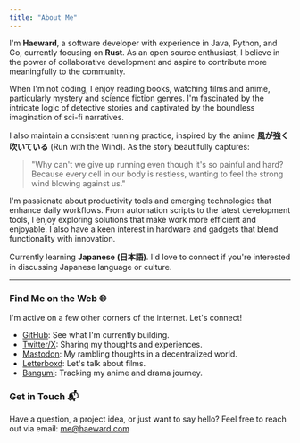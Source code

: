 ```yaml
---
title: "About Me"
---
```


I'm **Haeward**, a software developer with experience in Java, Python, and Go, currently focusing on **Rust**. As an open source enthusiast, I believe in the power of collaborative development and aspire to contribute more meaningfully to the community.

When I'm not coding, I enjoy reading books, watching films and anime, particularly mystery and science fiction genres. I'm fascinated by the intricate logic of detective stories and captivated by the boundless imagination of sci-fi narratives.

I also maintain a consistent running practice, inspired by the anime **風が強く吹いている** (Run with the Wind). As the story beautifully captures:

> "Why can't we give up running even though it's so painful and hard? Because every cell in our body is restless, wanting to feel the strong wind blowing against us."

I'm passionate about productivity tools and emerging technologies that enhance daily workflows. From automation scripts to the latest development tools, I enjoy exploring solutions that make work more efficient and enjoyable. I also have a keen interest in hardware and gadgets that blend functionality with innovation.

Currently learning **Japanese (日本語)**. I'd love to connect if you're interested in discussing Japanese language or culture.

---

### Find Me on the Web 🌐

I'm active on a few other corners of the internet. Let's connect!

* [GitHub](https://github.com/haeward): See what I'm currently building.
* [Twitter/X](https://x.com/haewyu): Sharing my thoughts and experiences.
* [Mastodon](https://mas.to/@haeward): My rambling thoughts in a decentralized world.
* [Letterboxd](https://letterboxd.com/haeward/): Let's talk about films.
* [Bangumi](https://bgm.tv/user/haeward): Tracking my anime and drama journey.

### Get in Touch 📬

Have a question, a project idea, or just want to say hello? Feel free to reach out via email: [me@haeward.com](mailto:me@haeward.com)
